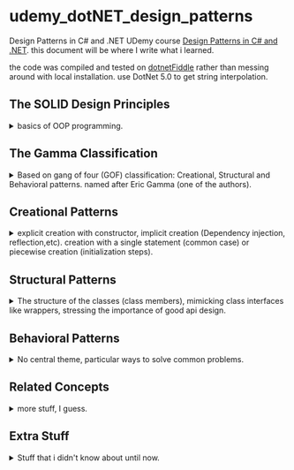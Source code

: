 # udemy_dotNET_design_patterns

Design Patterns in C# and .NET
UDemy course [Design Patterns in C# and .NET](https://www.udemy.com/course/design-patterns-csharp-dotnet).
this document will be where I write what i learned.

the code was compiled and tested on [dotnetFiddle](https://dotnetfiddle.net/) rather than messing around with local installation. use DotNet 5.0 to get string interpolation.

## The SOLID Design Principles
<details>
<summary>
basics of OOP programming.
</summary>

### Single Responsibility Principle

Any particular class / function / object should have only one reason to change.  
External functionalities aren't part of the core class and should go in a helper module. A red flag for violation of the principal is use of external resources like files, streams or sockets.

### Open Closed Principle

Class should be open for extension (derived classes), closed for changes (modifications). Changes to derived classes should not require changes in the base class. 

example of using ISpecification and Combinators.

### Liskov Substitution Principle

You can always use a derived class when a base class is expected. the classic example of squares and rectangles (which aren't fit for the Liskov substitution!).

### Interface Segregation Principle

Interfaces should require the minimal functionality, and nothing else. don't require more functionality in the interface then needed. "don't pay for what you don't need!", separate interfaces to the minimal requirements and combine them as higher level interfaces if needed (interfaces can inherit).  

*YAGNI*: you ain't going to need it.  
A red flag is functions that aren't supported (throw exceptions, do no-ops, always error).

### Dependency Inversion Principle
High level modules should not depend of low level modules. Use abstractions.  
Consume classes as interfaces, so they are decoupled from other classes which uses them. Don't depend on concrete classes in input / member variables. Prefer using interfaces (for both levels).

</details>

## The Gamma Classification

<details>
<summary>
Based on gang of four (GOF) classification: Creational, Structural and Behavioral patterns. named after Eric Gamma (one of the authors).
</summary>

* Builder
    * Separate component for when object construction gets too complicated.
    * Can create mutually cooperating sub-builders.
    * Often has a fluent interface.
* Factories
    * Factory method is more expressive than a regular constructor.
    * Can be an outside class or inner class. Inner class has the benefit of accessing private members.
* Prototype
    * Creation of an object from an existing object.
    * Requires either explicit deep copy or copy through serialization.
* Singleton
    * when you need to ensure just a single instance exists.
    * Made thread-safe and lazy with Lazy\<T\> in c#.
    * Consider Extracting interfaces of using dependency injection to avoid too much coupling.
* Adapter
    * Converts the interface you get into the interface you need.
    * allows opportunities for caching frequent used objects.
* Bridge
    * Decouple abstraction from implementation.
* Component
    * Allows client to treats individual object and compositions of object uniformly.
    * In c# we used IEnumerable to present a individual object as a composition of them
* Decorator
    * Attach additional responsibilities to objects without inheritance.
* Facade
    * Provide a single unified interface over a set of classes/systems.
* Flyweight
    * Efficiently support very large numbers of similar objects.
* Proxy
    * Provide a surrogate object that forwards calls to the real object while performing additional functionalities.
    * E.g., access control, communication, validation, etc.
    * Dynamic Proxy creates a proxy dynamically, without the necessity of replicating the target object API.
* Chain of Responsibility
    * Allow components to process information/events in a chain.
    * Each element in the chain refers to next element, or make a list an go through it.
* Command
    * Encapsulate a request into a separate object.
    * Good for audit, replay, undo/redo.
    * part of CQS/CQRS (command query separation, query is also, effectively, a command)
* Interpreter
    * Transform textual input into object-oriented structures.
    * Used by interpreters, compilers, static analysis tools, etc.
    * *Compiler theory* is a separate branch of computer science.
* Iterator
    * Provides an interface for accessing element of an aggregate object.
    * IEnumerable\<T\> should be used 99% of cases.
* Mediator
    * Provides mediation services between two objects.
    * E.G., message passing, chat room, events broker.
* Memento
    * Yields tokens representing system states.
    * Token do now allow direct manipulation, but can be used in appropriate APIs.
* Observer
    * Built into C# with the *event* keyword.
    * Additional support provided fro properties, collections and observable streams.
* State
    * We model systems by having one of a possible states and transitions between these states.
    * Such a system is called a *state machine*.
    * Special frameworks Exist to orchestrate state machines.
* Strategy and Template Method
    * Both patterns define an algorithm blueprint/placeholder.
    * strategy uses composition, template method uses inheritance.
* Visitor
    * Adding functionality to existing classes through double dispatch.
    * Dynamic visitor possible with DLR, but has a performance cost.
* Null Object
    * An object that solely exists t satisfy a requirement to an api, but doesn't perform any action.



</details>

## Creational Patterns

<details>
<summary>
explicit creation with constructor, implicit creation (Dependency injection, reflection,etc). creation with a single statement (common case) or piecewise creation (initialization steps).
</summary>


### Builder
<details>
<summary>
When piecewise object construction is complicated, provide an API for doing it succinctly.
</summary>
Some objects are complicated to build. but a constructor with too many arguments isn't a reasonable behavior. A builder class is a separate class that is used to hold all the pieces together until finally calling the real class constructor.

Think about the C# StringBuilder which is used to build a string object. 
``` csharp
static void Main(string[] args)
{
    var sb = New StringBuilder();
    sb.append("str1");
    sb.append("str2");
    var str = sb.toString();
    };
}
```
we can imagine a specialized HTMLBuilder class that nows how to write elements inside a tag and construct the final string, and it can add children elements and create the final html text. this is similar to what react does with javaX.


**Fluent Interface**: an interface for chaining together commands by always returning the reference to the active object.

``` csharp
public class MyClass
{
    public MyClass Foo(int x)
    {
        //do something with x
        return this;
    }

    static void Main(string[] args)
    {
    var myclass = New MyClass();
    my.class.foo(1).foo(2);
    };
}
```

There is a problem in inheriting from fluent interface. if we methods from the base class, they return the reference as the base class, which has limited functionality. we can use the [Curiously Recurring Template Pattern](https://en.wikipedia.org/wiki/Curiously_recurring_template_pattern) to always return the most derived class.

``` csharp
public class MyClass
{
    public MyClass Foo(int x)
    {
        //do something with x
        return this;
    }

}

public class MyClassDerived : MyClass
{
    public MyClassDerived bar(string x)
    {
        //do something with x
        return this;
    }
}

public class BaseCRTP<SELF>: BaseCRTP<SELF}>
{
    public SELF Foo(int x)
    {
        //do something with x
        return (SELF)this;
    }

}

public class DerivedCRTP<SELF> : BaseCRTP<DerivedCRTP<SELF>>
{
    public SELF bar(string x)
    {
        //do something with x
        return (SELF)this;
    }

}
static void Main(string[] args)
{
    var myclass = New MyClassDerived();
    // this will fail!
    //my.class.foo(1).bar("laa");
    // this will work
    var myCRTP = new DerivedCRTP<DerivedCRTP>();
    myCRTP.foo(1).bar("laa");
};
```
we can add a method *.build()* that actually constructs the final object in the end.  

#### Functional Builder

An example of using a functional builder: a builder object with a list of functions, extension methods and open/closed principal. then we can make this an abstract builder class that can work for any type of class

#### Faceted Builder

using a *facade* design pattern to hold the reference to class, and then using more than one builder on it. the containing object exposes different builders (with the same object as the reference) and allows the user to switch between different 'builder' mechanisms.

</details>

### Factories

<details>
<summary>
A component responsible solely for the wholesale (not piecewise) creation of objects.
</summary>

#### Factory Method

Normal constructors must have the same (none descriptive) name, if you want to provide defaults this can turn into a mess ("optional parameters hell"). you can't have the same parameters for different functions because that's not possible in overloading functions (all the ctors have the same name!) and you can't give a derived class without explicitly calling for that derived class ctor.

##### Point Example 

we have a Point constructor that take x,y coordinates, and we want a constructor that can take polar points (rho, theta), but we already have a constructor with (double,double) arguments. so we can start adding parameters to determine how to use the doubles. but this is uncomfortable, and we lose the explicit naming of the parameters and we must have documentation explaining this.  
If we want to be explicit, we can have derived class (cartesian point,polar point) that have properly named constructors, but that feels like a misuse of inheritance. the functionality is still the same and still exists solely in the base class.  
C# resharper actually had a quick action to refactor a constructor into a factory method. This is a static class function that calls the (preferably private/protected) constructor.

##### Asynchronous Factory Method

We can't do a-synchronized stuff inside a constructor. We can have a separate init async function that is used severalty. but then we relay on the user to call it after each creation. to ensue this we can add factory method that calls the constructor and then the async initialization method before returning it to the user.



#### Factory Class

if we have big enough class, it might be better in terms of SRP (single responsibility principle) to separate the class creation methods (factory methods) from the class itself. so we can have a Factory class with a sole reputability of providing ways to create the object.  
we can fiddle around with the access modifiers by making it internal (so only the package classes can create it). Alternatively, we can make the factory a static inner class (and the constructor private) so that no external code can create the class, and the only way to create instances of this object is via the static factory class, which has access to other private methods of the containing class.

we can see this in action in C# [Task.Factory](https://docs.microsoft.com/en-us/dotnet/api/system.threading.tasks.taskfactory?view=net-5.0).

we can have factory properties: always create an object with some specified parameters. if this object can't be changed, then it's better to have it as a singleton/static class member (initialled just once)
``` csharp
public class Point
{
    private Point(x,y)
    {
        // constructor..
    }
    public static Point OriginProperty => new Point(0,0); // new point each call
    public static Point OriginMember = new Point(0,0); // created once
}
```

#### Abstract Factory (Interface Factory)

**name is misleading, abstract in this context means interface, not a 'base class that can't be instantiated on its' own'.**  
Give out ~~abstract~~ interface objects (rather than concrete objects). we can also have interface for the abstract factory itself, so that's an hierarchical factory design.  
the example in the video is a hot drinks machine which uses Activator.CreateInstance() to create classes with reflection.

the example has a bit of violating the OCP (open close principle) by using enums. it can be fixed with reflections again (on with dependency injection, as it should be used in production code), we take all classes that implement the interface from the assembly (avoiding the interface itself) and create them as our factories. to create an actual drink we have a method to expose the available options with a primitive type identifer (index number, string name) that we can accept from the user (don't forget to validate it!) and access the correct factory.
</details>

### Prototype

<details>
<summary>
A partially or fully initialized object that you copy (clone) and make use of.
</summary>

All about object copying. We don't design object from scratch. we make a copy and then change it. sometimes it's called a 'clone' of the object, we need deep copying.  
we can either implement DeepCopy as a method/interface ourselves or use a serializer.

#### ICloneable is bad? what about Copy Constructors?

C# provides an interface ICloneable with the method Clone(), but it doesn't specify if it's a shallow copy or deep copy. and it always returns an object frm type Object (we need to explicitly cast it). Clone() sometimes specifies if it does a shallow copy.  
Another concept is taken from C++, the copy constructor. a constructor overload that takes an instance of the same class and calls the copy constructor on the members. but it's weird to do something c++ in c#.

#### IPrototype<T> interface

what about an interface that is both generic (DeepClone() returns T, no need to cast it) and explicitly does deep copying? it's possible, but still cumbersome, because it needs to be implemented in each member of the object.  
This approach doesn't scale well with large inheritance hierarchy. Each derived class must be able to pass parameters to the base class, and there's a lot of repetition going on. we can around it by requiring the class to have a empty default constructor, and implement a method to copy it's own properties into an object of the same class. we also have a default DeepCopy() method. the CopyTo() method copies it's own class properties and calls the base class CopyTo() method. there's an issue of casting to use the default implementation method. there is a problem that deepCopy() can not only copy a derived class, it can also copy a derived class into a base class.

``` csharp
public interface IDeepCopyable<T> where T: new()
{
    void CopyTo(T target);
    //default implementation?
    T DeepCopy()
    {
        T t = new T();
        CopyTo(t);
        return t;
    }
}
```


#### Copy Through Serialization

why bother with all the inheritance and interfaces when can simply use  extension methods on any type by serializing and deserializing. if we want to use the binary formatter, then all the classes and members must be using the [\[Serializable\] attribute](https://docs.microsoft.com/en-us/dotnet/api/system.serializableattribute?view=net-5.0). but we can choose other formatters, each serializer has different requirements. the xmlSerializer requires an empty parameterless constructor.

``` csharp
//extension method, takes this as argument, so can be called on anything?
public static T DeepCopy<T>(this T self)
{
    var stream = new MemoryStream();
    var formatter = new BinaryFormatter(); //requires the [Serializable] attribute
    formatter.serialize(stream, self); //write to stream
    stream.seek(0,SeekOrigin.Begin);  //start of stream;
    object copy = formatter.Deserialize(stream); //read from stream
    stream.close(); //maybe we could have used 'using'
    return (T) copy; //cast to T;
}

public static T DeepCopyXml<T>(this T self)
{
    using (var stream = new MemoryStream()) //will close the stream on it's own.
    {
        var serializer = new XmlSerializer(typeof(T));
        serializer.Serialize(stream,self);
        stream.Position = 0; //same as Seek, bring the stream back to the start;
        return (T)serializer.Deserialize(stream);
    }
}
```
</details>

### Singleton

<details>
<summary>
A component which is instantiated only once.
</summary>

The very hated pattern, even said that is often a design smell.

for some components, it doesn't makes sense to have more than one object of it's kind. important when construction is expensive, we don't want to allow more creations of it, and we want the entire system to use the same instance.
 
keep the constructor private and have a static instance, all the usual lazy or eager instantiation, we can use the system Lazy<> class if we want.

there is a problem: the singleton is a hard coded reference, so testing any component that uses it means testing on a 'live' component, and we can't write tests because the data might change, and we are using the live component (and one day, we will do something stupid to mess it up and the whole team will have to stop everything and fix it), so things are already in danger. we can mitigate this by using dependency injection. 

instead of implementing a singleton, we create a normal class, and use a dependency injection framework to treat it as such.

``` csharp
public void DependencyInjection()
{
    var cb = new ContainerBuilder(); //dependency 
    cb.RegisterType<OrdinaryDatabase>() //register the normal class or mock data
    .As<IDatabase> //the interface it implements
    .SingleInstance(); // require just one of them.
    cb.RegisterType<ConfigurableRecordFinder>(); //register a type that uses the interface.
    using (var c = cb.Build())
    {
        var rf = c.Resolve<ConfigurableRecordFinder>();
    }
}
```

why Singleton and not static? because we can't use dependency injection with static class. but there is something called [monostate pattern](https://stackoverflow.com/questions/624653/is-monostate-the-good-cousin-of-the-evil-singleton) which aims to have our cake and eat it. we can use 'new' to instantiate new objects, but all objects are referring to static fields. so maybe this means we can inherit from the class and still keep a single state.

thread safety: we can have a singleton for each thread by using a ThreadLocal<> wrapper and combine it with the other singleton implementations. we can also get the same results by using some container framework like we did with the dependency injection.

#### Ambient context pattern

some data that is changing, but also shared?
example in video. stack of contexts? scoping, disposing.   

</details>

</details>



## Structural Patterns

<details>
<summary>
The structure of the classes (class members), mimicking class interfaces like wrappers, stressing the importance of good api design.
</summary>

### Adapter

<details>
<summary>
A construct which adapts an existing interface X to conform to the required interface Y.
</summary>
imagine a electrical adapter for different power outlets.  
we take one class and force it to conform to some given interface, either by creating a new class or forwarding calls. can be as simple or as complicated as needed.

#### Caching

If our adapter uses a large amount of temporary data (creating objects), it might be more efficient to do some caching and retain the data internally. this of course assumes that we are going to reuse the same objects and that they are constant and not changing.

#### Generic Value Adapter

*not sure what's the point, actually*  
this would be trivial in c++. but in c# this requires quite a bit of work. there is a big example that. see file. basically, we need to propagate the type information in the entire hierarchy, we simply throw TSelf everywhere.

#### Adapter with dependency injection

an example with the container pattern and the command pattern. we use the *ContainerBuilder.RegisterAdapter()* method and the metadata feature.

</details>

### Bridge

<details>
<summary>
A mechanism that decouples an interface (hierarchy) from implementation (hierarchy).
</summary>
Avoiding a 'cartesian product complexity explosion' situation, if we have different features in a class hierarchy, each inheritance level can double the amount of classes. we rather use aggregation/composition than inheritance.  
if an interface has two options, we don't add the interface implementation to the class definition, we keep it as member so it doesn't require us to stack levels of inheritance classes.
should probably go along with dependency injection.

I think the difference between this a a decorator is that decorator is designed to hold itself in a nested level, while the bridge pattern is about horizontal levels. I think that this can be achieved with templates, but who am i to decide..?
</details>

### Composite

<details>
<summary>
A mechanism for treating individual (scalar) object and compositions of objects in a uniform matter.
</summary>

An example of a drawing application using a Composite to aggregate Graphic Objects together. the base class contains other object of itself. object can contain both it's own data and components, and the API doesn't care about it.  
An example of a neuron network containing a neuron class, a neuron layer and eventually a neuron rind. instead, we treat a single neuron as a collection of neuron as well. we define the neuron class an IEnumerable\<neuron\>, and **define the api around the collection of elements**, so we can treat a singular element the same as the aggregate.

going back to the open closed principle, where we created an 'AndSpecification' as a combinator of ISpecification, we can replace it with a 'CompositeSpecification' base class that can handle any number of CompositeSpecification (single, two, many) which can be combined in different ways.

based on the exercise, we should look at the IEnumerable interface.

</details>

### Decorator

<details>
<summary>
Facilitates the addition of behaviors to individual object without inheriting from them.
</summary>

sticking to the open code principle, extend functionality, keep the new changes separate (single responsibility principle), also work with sealed objects that can't be inherited.

it may or may not proxy calls to the decorated objects, it allows us to create runtime different decorators chains. we can use dynamic decorations (by passing around objects as references), or static decorations, which aren't as complex because of how the language treats generics (it's much more impressive in c++).

#### Decorating a Sealed class - CodeBuilder and StringBuilder

example of decorating the StringBuilder class. it's a sealed class (can't inherit from it) so if we need new functionality, we can't simply inherit and override. StringBuilder is actually a fluent class, so even if we delegate everything to the StringBuilder member, we need some manual changes.

#### Adapter - Decorator 

a class that uses both a StringBuilder member and adapts it to conform to regular string operations (constructor from string literal, concatenation with strings with the plus operator). this allows us quickly refactor any inefficient string objects into more efficient code (which is implemented via the StringBuilder) without changing any operations besides the creation of the object.

#### Pseudo Multiple Inheritance

C# and java don't support multiple inheritance. we use interfaces instead. but if we still need more than one base class (for member variables), we can use composition. the 'derived' class implements the interfaces, but delegates them to member variables.  
this brings back the diamond inheritance problem, if the two members (which are supposed to be base class) have a common property, we need to keep the values in sync. there isn't a 'clean' virtual inheritance like in c++.

#### Multiple Inheritance with Default interface members

modern c# allows us to have default implementations for interface methods;
``` csharp
public interface ICreature
{
    int Age {get; set;}
}

public interface IBird:ICreature
{
    void Fly()
    {
        if (Age >10)
        {
            Console.WriteLine("Flying!");
        }
    }
}
```
options of adding behaviors
1. Inheritance
2. Wrapper class
3. Extension methods.
4. C#8 default interface methods.

we can't actually call the default methods from the concrete class (if we the derived class didn't implement it), we must refer to our object as the interface via casting  or by using the "if (o **is** Obj obj)" syntax.

#### Dynamic Decorator Composition

this is probably the classic way to learn decorator design pattern,an object holds a reference to an object of the same interface, and delegates the operations after (or before) adding it's own special behavior.

there is a possible issue with Dynamic Decorator Composition, we can create a cycle that two decorators modify the same 'functionality', what does it mean that a shape has two 'color decorator'?. this can't be statically detected.  
this can be solved with a CyclePolicy:
``` csharp
public abstract class ShapeDecoratorCyclePolicy
{
    public abstract bool TypeAdditionAllowed(Type type,IList<Type> allTypes);
    public abstract bool ApplicationAllowed(Type type,IList<Type> allTypes);
}

public class ThrowOnCyclePolicy:ShapeDecoratorCyclePolicy
{
    private bool handler(Type type,IList<Type> allTypes)
    {
        if (allTypes.Contains(type))
        {
            throw new InvalidOperationsException($"cycle!");
        }
        return true;
    }
    public override bool TypeAdditionAllowed(Type type,IList<Type> allTypes)
    {
        return handler(type,allTypes);
    }
    public override bool ApplicationAllowed(Type type,IList<Type> allTypes)
    {
        return handler(type,allTypes);
    }
}
```
there is an common practice in c# of having both a generic and none generic classes with the same name. it has something to do with the *is* operator. see file. it's another **curious recursive template pattern** thing with inheriting from TSelf; the policy is a **strategy design pattern**.

#### Static Decorator Compositions

this is something that works in languages with compile time templates like c++.  in the example everything requires having a default constructor. we have a problem with the inner constructors. and how to access and expose the properties of the inner decorator. **this isn't a viable solution to C# production code**.

#### Decorator in dependency injection

using ContainerBuilder. we can register it as a named decorator, and supply it with a lambda to resolve the decorator properly.
</details>

### Facade

<details>
<summary>
Provides a simple, easy to understand user interface over a large and sophisticated body of code.
</summary>

exposing several components through a single interface.
DirectX and OpenGL are rendering images techniques that go faster than the regular console.
an example of pre-rendered console app, the custom console class is facade over a much more complicated code that is hidden from the user. the implementation itself depends on how simple/complicated we want to expose.  
we can additionally expose more internal operations for more experienced users to use.

</details>

### Flyweight

<details>
<summary>
A space optimization technique that lets use use less memory by storing externally the data associated with similar objects.
</summary>

the goal is to avoid redundancy when storing data. avoid duplication across objects. [String Interning](https://en.wikipedia.org/wiki/String_interning) is an example of it, string literals (which are immutable) that have the same text are stored just once. we can use references, keys, pointers, indices or some other way to save the precious memory.

example of storing strings in a static array and having each object keep indices of the strings it uses. it's probably a bit longer to construct with all the string actions but we use less memory.  
another example of using ranges (start end pairs) instead of of keeping a separate flag for each position.

we try to store any data externally and minimize how much of it we store. 

*turns out I've been using this all the time!*
</details>

### Proxy

<details>
<summary>
A class that functions as an interface to a particular resource. the resource may be remote, expensive to construct, or may require logging or some some other added functionality.
</summary>

avoid changing code by using the same interface with different behavior, allow for remote calls (calls to a different process),logged calls (write to log) or guarded calls (check for validity of arguments) without changing the interface.

#### Protection Proxy

a class that controls access to a different class and performs additional checks on it. can be used to authentication resources. we keep the same core functionality the same, but we control if it's possible to call on it or not.

#### Property Proxy

rather than use a value as property, we can use a class as that property, and this class controls the value. we can avoid setting the value if the existing value is the same.

``` csharp
public class Property<T>
{
    private T value;
    public T Value
    {
        get=> value;
        set {
            if (Equals(this.value, value))
            {
                //do nothing
            }
            else
            {
                this.value = value;
            }
        }
    }

    public static implicit operator T(Property<T> property)
    {
        return property.value;
    }
    public static implicit operator Property<t>(T value)
    {
        return new Property<T>(value);
    }
    //equality operators... 
}
```
there is an issue with the = operator. C# doesn't allow us to overload the assignment operator (unlike C++), so it would create a new property rather than mutate the value. so we actually keep the property<T> class private and provide property T that has a custom setter to change the private property.

``` csharp
public class Creature{
    private Property<int> agility= new Property<int>();
    public int Agility {
    get{return agility.Value;}
    set{agility.Value= value;}
    }
}
```

*in Landa we had ParameterValue\<T\> and ParameterConstraint\<T\> classes*

#### Value Proxy

a wrapper on a primitive type that provides some extra juice and consolidates synthetic sugar into the class.
example for creating a 'Percentage' class.
use extension method to allow construction of class from value

``` csharp
    public struct Percentage
    {
        private readonly float value;
        internal Percentage(float value)
        {
            this.value=value;
        }
        public static float operator *(float f, Percentage p)
        {
            return f*p.value;
        }
        public static Percentage operator +(Percentage p1, Percentage p2)
        {
            return new Percentage(p1.value+ p2.value);
        }
    }
    
    public static Percentage Percent(this int value)
    {
        return new Percentage (value/100.f);
    }
    
```

#### Composite Proxy: SoA/AoS

*structure of arrays* or *array of structures*?

different storage for a class that behave the same. instead of having an array of N objects with 3 properties, we can have 3 N sized Arrays. the external object simply stores the reference and all it's actions are performed with the index on the arrays. this way we can perform actions on a single proxy element and all the similar data is located near each other.

#### Composite Proxy with Array backed Properties

grouping properties together with a composite proxy.
we can have a property All that does all the 'set' commands together. the get command should return a nullable object (bool?), if they are all the same, we return the value, otherwise, we return a null.

but rather than use names properties, we can use array backed properties, and now we can use array methods, so it's easier to extend this.

#### Dynamic Proxy for logging

we can have a dynamic proxy, example with using dynamicObject and reflection. we override the 'TryInvokeMember' method. we use a generic factory method and the .ActLike() method from some *ImpromptuInterface* library and .As\<Interface\> (we need to override somethings)

#### Proxy vs Decorator

* Proxy provides an identical interface, Decorator provides an enchanted interface,
* Decorator typically aggregates (or has reference to) what it's decorating, a proxy doesn't necessarily.
* a proxy might not even be working with a real materialized object. like Lazy object.

#### View Model

we can use a proxy to add validation to a class and keep the UI concerns separate from the class itself. 
MVVM (model, view, view model)
Model - the data itself
View - the UI stuff
View Model - usually a proxy over the Model, provides the 'onPropertyChanged' stuff.
we can use this together with a decorator to get some additional functionality.

#### Bit Fragging

Boolean isn't a really stored as a bit. that's a problem if you have too many bool properties it might be a memory issue. we have BitArray ov VectorBit\<32\> in the standard library. but if we want a different fragmentation (like, 0,1,2,3) we can store them in bits and use a proxy over them. this is similar to the bit fields in classic C.

example of using a set of operators to find if an array of numbers and can reach an value.
> 1,3,5,7 -> 0.  
which set of 4 operators allows us to reach zero?
1 - 3 - 5 - 7 =0.
can we find for each number if there is an operator set that reaches this value?

an example of using an index property and enums to do a formula evaluation.

</details>

</details>

## Behavioral Patterns

<details>
<summary>
No central theme, particular ways to solve common problems.
</summary>

### Chain Of Responsibility

<details>
<summary>
A chain of components who all get a chance to process a command or a query, optionally having default processing implementation and an ability to terminate the processing chain.
</summary>

which component handles events? where does the handling stop? in which order does this happen? how are effects compounded across elements.

**CQS** Command Query Separation :  
Query: get information  
Command: ask for action or change  
therefore, QCS means having different means of sending commands and queries.
in the chain of command pattern we can have listeners that listen on the commands and modify them.

something like a linked list of Modifying elements (is this not the decorator pattern?) that request handling from one another.

an example using a cardGame with modifiers on the creature with method Chain. including the interception of calls in a modifier class.

the problem in that example is that the inner object is mutated, and also exposed outside, so we can't easily remove a layer from it. the better implementation uses a Mediator pattern and events. this called a *Broker Chain*.  we have a query object that acts as the 'getter' method. we use an abstract base class. the modifier class listens to events and if it's relevant right now than we modify the result of the query. we can also make them *IDisposable* so that they remove themselves from the chain when they're done.


note: I did the exercise and I thought it was a mess, my code wasn't accepted at all, so i included the solution code instead with my comments. I think it's a stupid implementation. 

</details>

### Command

<details>
<summary>
An object which represents an instruction to perform a particular action. contains all the information necessary for the action to be taken.
</summary>

There is no built-in 'undo' action in C#, there is no easy way to serialize a sequence of actions. are 'queries' commands? that depends. they are an object that performs a thing, but we still have the Query-Command Separation concept.

we can string several commands together to perform complex actions, or write a single command that contains the whole logic of an operation. the commands encapsulate the 'main' of the program, and can be used from a UI, stored in a database, and even have an 'undo' operation (be sure to only allow rollbacks if operation was successful, and only do this once!). commands can also hold state. this allows us to create a transactional model.

we need a command, a command processor, and then we can add an undo action or composite commands (called macros).

#### Composite Commands

a combination of the composite pattern and the command pattern. a single command that is a composite of several commands together.

An example of commands in a bank account program. need to handle a situation where some commands were successful and some were not.


</details>

### Interpreter

<details>
<summary>
A Component that process **structured** text data. Does so by turning it into separate lexical tokens (*lexing*) and then interpreting sequences of said tokens (*parsing*).
</summary>

processing textual input into executables actions. parsing text into something structured. this is what fuels regex, IDEs, python code, HTML, XML, code suggestions and suggestions, and of course: Compilers from source code to Binary code.

an example of parsing a text string containing simple mathematical expressions, numbers, parentheses, plus and minus operators.  
a token is any single element, in our case: numbers, operations, brackets.

first stage it to lex - takes an string input and turns it into a collection of tokens.
the next stage is parsing. how are do the tokens interact with one another? how do they relate to each other, and which order?

``` csharp
// warning! don't rely on this code! it didn't work well for me in the exercise!
public class Token
{
    public Enum Type
    {
        Integer, Plus, Minus, LeftParentheses, RightParentheses;
    }

    public Type tokenType;
    public string Text;

    public override string ToString()
    {
        return $"`{Text}`";
    }
    public static List<Token> Lex(string input)
    {
        var results = new List<Token>();
        for (int i =0; i < input.Length ;++i)
        {
            switch(input[i])
            {
                case '+':
                results.Add(new Token(Token.Type.Plus),"+"));
                break;
                case '-':
                results.Add(new Token(Token.Type.Minus,"-"));
                break;
                case '(':
                results.Add(new Token(Token.Type.LeftParentheses,"("));
                break;
                case ')':
                results.Add(new Token(Token.Type.RightParentheses,")"));
                break;
                default:
                var sb = new StringBuilder(input[i].ToString())
                {
                    for (int j=i+1; j <input.Length;++j)
                    {
                        if (char.IsDigit(input[j]))
                        {
                            sb.Append(input[j]);
                            ++i; //this is for the next big loop!
                        }
                        else
                        {
                            results.Add(new Token(Token.Type.Integer,sb.ToString()));
                            break; //break the char processing loop!
                        }
                    }
                }
                break; //break the switch statement.
            }
        }
        return results;
    }
}

```

ANTLR - Another Tool For Language Recognition. a parser to generate structured data from input,
</details>

### Iterator

<details>
<summary>
An object (or, in .NET, a method), that facilitates the traversal of a data structure.
</summary>

Traversal of data functions. Iterator is the class that facilitates the traversal by keeping a reference to the current element and knows how to move to the next element. C# has the implicit iterator construct with the IEnumerable interfaces and the *yield return* statements.

An example of binary tree, doing in-order-traversal:

Traversals of tree 
``` json
{
"root":{
    "value":1,
    "left": {"value":2},
    "right": {"value":3}
    }
};
```
>   
      1  
     / \ 
    2   3

* In-Order: left, this, right: 2,1,3
* Pre-Order: this, left, right: 1,2,3
* Post-Order: right,this,left: 3,2,1


the basic form of an iterator has the current Data Node, a moveNext method that returns true and moves the iterator forward. this is the tr
traditional form, like how it's implemented in c or c++.

``` csharp
public class Node<T>
{
    T data;
    Node<T> Parent,Left,Right; //bi directional Node
}
public class InOrderIterator<T>
{
    private readonly Node<T> root;
    public Node<T> Current;
    private bool yieldedStart = false; //used just once;
    public InOrderIterator<T>(Node<T> root)
    {
        this.root = root;
        Current = root;
        while (Current.left != null)
        {
            Current=Current.Left; //go all the way left!
        }
    }
    public bool MoveNext()
    {
        if (!yieldedStart)
        {
            yieldedStart= true; //happens once!
            return true;
        }

        if (Current.Right != null)
        {
            Current = Current.Right; // one to the right
            while (Current.left != null)
            {
                Current=Current.Left; //go all the way left!
            }
            return true;
        }
        else
        {
            var p = Current.Parent;
            while (p!= null && Current == p.Right) // we have a parent, and we are coming from the right side of it.
            {
                Current =p;
                p = p.parent;
            }
            Current = p;
            return Current != null;

        }
    }

    public void Reset(){
        //additional operations
        //Current = root;
        //yieldedStart= false;
    }
}

```

but we can do better in C#, we have the yield return keyword for this. this creates a state machine for us. this is recursive, readable and simple

``` csharp
public class BinaryTree<T>
{
    private Node<T> root;

    public IEnumerable<Node<T>> InOrder
    {
        get
        {
            //local method?
            IEnumerable<Node<T>> TraverseInOrder(Node<T> current)
            {
                // left elements
                if (current.Left != null)
                {
                    foreach (var left in TraverseInOrder(current.Left))
                    {
                        yield return left;
                    }
                }
                // this element
                yield return current;
                // right elements
                if (current.Right != null)
                {
                    foreach (var right in TraverseInOrder(current.Right))
                    {
                        yield return right;
                    }
                }
            }

            foreach (var node in TraverseInOrder(root))
            {
                yield return node;
            }
        }
    }
}
```


#### Duck Typing

an IEnumerable type is a class that has a *GetEnumerator* method which returns an *Iterator* with *MoveNext* method that returns a bool and a *Current* property. we don't need to declare the class as IEnumerable. as long as we have GetEnumerator method, we can do a *foreach* loop.  
most of the actions in c# require a formal Interface, but duck typing doesn't.


#### Array-backed Properties (revisited)

if we stick our elements in an array, we can use linq to take advantage of the array methods rather than access them directly.  
*not sure about this*

</details>

### Mediator

<details>
<summary>
A component that facilitates communication between components without them necessarily being aware of each other or having direct (reference) access to each other.
</summary>

allowing components to be unaware of one another. we don't want direct reference to one another, but rather a single component that controls the flows.

example of a chatroom, or any service with multiple clients (online games). we use something called *event broker* (or *event bus*). the event broker is an *IObservable* object with publisher/subscriber with the *.OfType\<EventType\>().Subscribe(()=>{});* syntax. also uses dependency injection.  
we have base actor class, base event class and a broker class. the actors publish an event to the broker, and are subscribed to events on it. no actor is directly aware of the other actors. they only operate through the events.

library [MediatR](https://github.com/jbogard/MediatR) example demo. uses interfaces *Command:IRequest\<Response\>, IRequestHandler\<Command,Response\>* that uses async await syntax. using dependency injection again with \<ServiceFactory\> to register the command handler. there are some requirement to use async, so this needs to handled.
</details>

### Memento

<details>
<summary>
A token/handle representing the system state. Lets us roll back to the state when the token was generated. May or may not directly expose state information.
</summary>
the goal is to allow an object to return to a previous state with a token. save a snapshot of the objects and allow the system to restore the object to that state. typically an immutable object so it can't be changed from outside.

our object is separated from it's state, and can restore the state from a token at anytime.
Undo and Redo: keep all the tokens in the class, including the initial state.

Memento for [interop](https://en.wikipedia.org/wiki/COM_Interop),[Interoperability](https://en.wikipedia.org/wiki/Interoperability): P/Invoke (parallel invocation). *this feels more like the flyweight pattern*.
</details>

### Null Object

<details>
<summary>
A no-op object that conforms to the required interface, satisfying a dependency requirement of some other object.
</summary>
*not part of the gang of 4 pattern. sometimes classified as a structural pattern.*
we assume the objects are generally not null. but what happens if we don't have the object and someone depends on it? we need something to call on at all cases.

this feels like a mock object that simply does nothing. works well with open closed principle. if the object has a dependency on an interface, we have to give it something, and passing a null value is dangerous (unless we were explicitly told it's safe). passing null might cause problems in dependency injection.  
in this pattern, we implement a class that follows all the requirement of the interface but does nothing. if we have properties it's a bit more complicated. null objects aren't always the right solution, sometimes the object should return a result and we simply can't rely on a defaulted result, but that depends on the software requirements.  
we can make this null object a sealed class (to avoid having it inherited) or a singleton (there's no point to have more than one). in modern C# we can have a private sealed class inside the interface and static properties. this way we can implement the default class inside the interface, and expose it solely through the interface. however, this is weird because developers don't expect interfaces to have properties, which makes the code unnatural.

dynamic null object - using DLR (dynamic language runtime). of course, this has worse performance than static classes. example using the ImpromptuInterface library and the INull class (see [ImpromptuInterface] below(#Dynamic-Run-Time-ImpromptuInterface)).
</details>

### Observer

<details>
<summary>
An observer is an object that wishes to be informed about events happening in the system. The entity generating the events is an observable.
</summary>

We want to be informed(notified) when certain things happen, we  want to know when *events* happen. it's partially built in to the language with the *event* keyword, and there are also *IObservable\<T\> ,IObserver\<T\>* interfaces in the system library. there are also *INotifyPropertyChanging, INotifyPropertyChanged* and *BindingList\<T\>, ObservableCollection\<T\>*.

#### The Event Keyword

the event keyword specifies a special operation that other can subscribe onto and.
the signature of the handling method has the invoking object (the observable) and the *EventArgs* object, or a derived object of it, which can contain additional information.

we use the *+= and -=* operators to subscribe to events, there are some weird behavior for multiple subscriptions on the same event by the same method.

``` csharp
public class Person
{
    public event EventHandler<EventArgs> FallsIll; //event
    public void CatchCall()
    {
        FallsIll?.Invoke(this,EventArgs.Empty); //might fail on null exception if no one subscribed

    }
    public static void Main(string[] args)
    {
        var person = new Person();
        person.FallsIll += CallDoctor; //subscribe to the event
    }
    public static void CallDoctor(object sender, EventArgs eventArgs)
    {

    }
}
```

#### Weak Event Pattern

even though C# is managed, it can still have memory leaks when using events. so C# has a design pattern to avoid it.
if we subscribe to something, our observer can't be collected while the observable exists.
we can use *WeakReference*  to check if the item system exists.


``` csharp
public class Button
{
    public event EventHandler Click; //event
    public void Fire()
    {
        Click?.Invoke(this,EventArgs.Empty); //

    }

    public static void CallDoctor(object sender, EventArgs eventArgs)
    {

    }
}
public class Window
{
    public Window(Button button)
    {
        button.Click += Action; // something
    }
    private void Action(object sender, EventArgs eventArgs)
    {

    }
    ~Window()
    {

        //this is the destructor/ finalize method in c#, we rarely see it!
    }
}
public class Demo
{
    public static void Main(string[] args)
    {
        var btn = new Button();
        var win = new Window(win);
        
        //setting window to null;
        window =null;
        
        // run garbage collector
        GC.Collect();
        GC.WaitForPendingFinalizers();
        GC.Collect();
    }
}
```

to handle this issue we can either use IDisposable to unsubscribe from events. but there is also a *WeakEventManager\<obj,EvenArgs\>* which controls this itself. this means we no longer use the *+= or -=*  syntax.

``` csharp
public class Button2
{
    public event EventHandler Click; //event
    public void Fire()
    {
        Click?.Invoke(this,EventArgs.Empty); //

    }

    public static void CallDoctor(object sender, EventArgs eventArgs)
    {

    }
}
public class Window2
{
    public Window2(Button2 button)
    {
        WeakEventManager<Button2,EventArgs>
        .AddHandler(button,"Clicked",Action);
    }
    private void Action(object sender, EventArgs eventArgs)
    {

    }
    ~Window2()
    {

        //this is the destructor/ finalize method in c#, we rarely see it!
    }
}
public class Demo
{
    public static void Main(string[] args)
    {
        var btn = new Button2();
        var win = new Window2(win);
        
        //setting window to null;
        window =null;
        
        // run garbage collector
        GC.Collect();
        GC.WaitForPendingFinalizers();
        GC.Collect();
    }
}
```

#### Observer via Special Interfaces

RX:Reactive extensions.  
ordinary events have event leaks, once we subscribe to something, the subscription is invisible. in RX there is pattern of IDisposable. The reactive extensions allow us some simplified stuff for easier use, but the explicit form is detailed here:

``` csharp
public class Event
{

}

public class FallsIllEvent: Event
{
    public string Address {get;set;}
}
public class Person : IObservable<Event> //
{
    private readonly HashSet<Subscription> Subscriptions = new HashSet<Subscription>();
    public void CatchCold()
    {
        foreach (var s in Subscriptions)
        {
            s.OnNext( new FallsIllEvent{Address = "street"}); //fire events;
        }

    }
    public IDisposable Subscribe(IObserver<Event> observer)
    {
        var sub = new Subscription(this,observer);
        Subscriptions.Add(sub);
        return sub;
    }

// a private class
    private class Subscription : IDisposable
    {
        private readonly Person Person;
        public readonly IObserver<event> Observer;
        public Subscription(Person person,IObserver<Event> observer)
        {
            Person=person;
            Observer = observer;
        }
        public void Dispose()
        {
            Person.Subscriptions.Remove(this);
        }
    }
}
public class Program:IObserver<Event>
{

    public Program()
    {
        var person = new Person();
        var sub = Person.Subscribe(this);
        
        person.CatchCold();
    }
    public static void Main(string[] args)
    {
        var program = new Program();
        
    }
    public void OnCompleted()
    {
        // no more events to be generated

    }
    public void OnError(exception error)
    {
        
    }
    public void OnNext(Event value)
    {
        //this is the serious one.
        if (value is FallsIllEvent args)        
        {
            //do something with args
        }
    }
}

//the RX syntax 
public class RXProgram:IObserver<Event>
{   

    public RXProgram()
    {
        var p =new Person();        
        //simplified form
        p.OfType<FallsIllEvent>()
            .Subscribe(args => {/*do something*/});
        p.CatchCold();
    }

}
```

#### Observable Collections

still in the world of reactive components.
classes that implement *INotifyPropertyChanged* have *PropertyChanged* event and *OnPropertyChanged* Invoker. we can be notified on one property change. here are all sorts of ways to do this. there are BindingLists and observable collections and stuff like that. this is really important fo UI elements.


``` csharp
public class Market: INotifyPropertyChanged
{
    private float volatility;
    public float Volatility
    {
        get{return volatility;}
        set{
            if(volatility.Equals(value)) return;
            volatility= value;
            OnPropertyChanged();
        }
    }
    public event PropertyChangedEventHandler PropertyChanged;

    [NotifyPropertyChangedInvoker]
    protected virtual void OnPropertyChanged([CallerMemberName] string propertyName = null)
    {
     PropertyChanged?.Invoke(This, new PropertyChangedEventArgs(propertyName));   
    }
}
public class MarketList 
{
    private list<float> prices = new list<float>();
    
    public void AddPrice(float price)
    {
        prices.Add(price);
        PriceAdded?.Invoke(this,price);
    }
    public event EventHandler<float> PriceAdded;
}

public class BindingMarketList
{
    public BindingList<float> Prices = new BindingList<float>();
}

public class Program
{
    public static void Main(string[] args)
    {
        var m = new Market();
        market.PropertyChanged += (sender, eventArgs) =>
        {
            if (eventArgs.PropertyName == "Volatility")
            {
                //do something;
            }
        };
        m.Volatility = 100.0f;

        var ml = new MarketList();
        ml.PriceAdded += (sender,price) =
        {
            // do something;
        };
        ml.AddPrice(50.0f);

        var mlb = new BindingMarketList();
        mlb.Prices.ListChanged += (sender,eventArgs) =>
        {
            if (eventArgs.ListChangedType == listChangedType.ItemAdded)
            {
                float price = ((BindingList<float>)sender)[eventArgs.newIndex];
            }
        };

        mlb.Prices.Add(25.0f);
    }
}

```

#### Bidirectional Observers

a bit more control than bindingList; trying to synchronize data between objects. we need the case guards to prevent infinite loops. in windows forms we have this built in as 'binding'. in our example we use Expression\<Func\<object\>\>.

``` csharp
public class Program
{
    public class Product : INotifyProductChanged
    {
        private string name;
        public string Name 
        {
            get=>name;
            set
            {
                if (value== name)return;
                name= value;
                OnPropertyChanged();
            }
        }
        public event PropertyChangedEventHandler PropertyChanged;

        [NotifyPropertyChangedInvoker]
        protected virtual void OnPropertyChanged([CallerMemberName] string propertyName = null)
        {
            PropertyChanged?.Invoke(This, new PropertyChangedEventArgs (propertyName));   
        }
    }

    public class Window
    {
        private string productName;
        public string ProductName 
        {
            get=>productName;
            set
            {
                if (value== productName)return;
                productName= value;
                OnPropertyChanged();
            }
        }
        public event PropertyChangedEventHandler PropertyChanged;

        [NotifyPropertyChangedInvoker]
        protected virtual void OnPropertyChanged([CallerMemberName] string propertyName = null)
        {
            PropertyChanged?.Invoke(This, new PropertyChangedEventArgs (propertyName));   
        }
    }

        public sealed class BidirectionalBinding:IDisposable
    {
        private bool disposed;
        public BidirectionalBinding(INotifyPropertyChanged first, Expression<Func<object>> firstProperty,
        INotifyPropertyChanged second, Expression<Func<object>> secondProperty)
        {
            //properties must be memberExpressions, and must be property Info
            id (firstProperty.Body is MemberExpression firstExpression && secondProperty.Body is MemberExpression secondExpression)
            {
                if(firstExpression.Member is PropertyInfo firstProp && secondExpression.Member is PropertyInfo secondProp) 
                {
                    //subscribing
                    first.PropertyChanged +=(sender,arg)=>
                    {
                        if(!disposed)
                        {
                            //reflection
                            secondProp.SetValue(second,firstProp.GetValue(first));
                        }
                    }

                    second.PropertyChanged +=(sender,arg)=>
                    {
                        if(!disposed)
                        {
                            firstProp.SetValue(first,secondProp.GetValue(second));
                        }
                    }
                }
            }
        }

        public void Dispose()
        {
            dispose = true;
        }
    }

    public static void Main(string[] args)
    {
        var product = new Product{Name = "Book"};
        var window = new Window{ProductName= "Book"};
        //subscribe to both;
        product.PropertyChanged += (sender,eventArgs) =>
        {
            if (eventArgs.PropertyName == "Name")
            {
                window.ProductName=product.Name;
            }
        };

        window.PropertyChanged += (sender,eventArgs) =>
        {
            if (eventArgs.PropertyName == "ProductName")
            {
                product.Name=window.ProductName;
            }
        };

        var product2 = new Product{Name="BetterBook"};
        var window2 = new Window{ProductName="BetterBook"};
        using var binding = new BidirectionalBinding(
            product2, () => product2.Name,
            window2,() => Window2.ProductName);
    }
}

```



#### Property Dependencies

there is a problem of dependencies between properties. it's a real mess; we can call OnPropertyChange inside setters, but this doesn't scale well. we can try and make this work by employing a visitor.

*I Might need to revisit this*

``` csharp
public class Program
{
    public static void Main(string[] args)
    {
    }
    
    public class Person : INotifyProductChanged
    {
        public bool CanVote => Age >= 16;
        private int age;
        public int Age 
        {
            get=>age;
            set
            {
                if (value== age)return;
                age= value;
                OnPropertyChanged();
                //very simple, but not scalable
                OnPropertyChanged(nameof(CanVote));
            }
        }

        public event PropertyChangedEventHandler PropertyChanged;

        [NotifyPropertyChangedInvoker]
        protected virtual void OnPropertyChanged([CallerMemberName] string propertyName = null)
        {
            PropertyChanged?.Invoke(This, new PropertyChangedEventArgs (propertyName));   
        }
    }

    //person can inherit from this?
    public class PropertyNotificationSupport : INotifyProductChanged
    {
        private readonly Dictionary<string, HashSet<string>> affectedBy = new Dictionary<string, HashSet<string>>();

        public event PropertyChangedEventHandler PropertyChanged;

        [NotifyPropertyChangedInvoker]
        protected virtual void OnPropertyChanged([CallerMemberName] string propertyName = null)
        {
            PropertyChanged?.Invoke(This, new PropertyChangedEventArgs (propertyName));   
            //this is recursive call to all dependencies;
            foreach (var affected in affectedBy.Keys)
            {
                if (affectedBy[affected].Contains(propertyName))
                {
                    OnPropertyChanged(affectedBy); //
                }
            }
        }
    }

    public class BetterPerson : PropertyNotificationSupport
    {
        private readonly Func<bool> canVote;
        public bool CanVote => canVote();
        private int age;
        public int Age 
        {
            get=>age;
            set
            {
                if (value== age)return;
                age= value;
                //this will call the recursive
                OnPropertyChanged();
            }
        }
        public BetterPerson()
        {
            //this is an expression that can be traversed
            canVote = property(nameof(CanVote),()=> Age >=16);

        }
    }
}
```

#### Declarative Event Subscription with Interfaces

so far we only did manual subscription, but here is a convention of doing this automatically. this can be done by attributes or by reflection (as done below).  
we will use autofac again for dependency injection. this is a huge mess of work and contains many shortcuts and hacks. we use singletons to avoid a problem of adding new senders (what about the hold handlers?), we also don't have any way to unsubscribe.

``` csharp
using autofac;
public class Program
{
    //base interface
    public interface IEvent
    {
    }

    //base Sender interface
    public interface ISend<TEvent> where TEvent: IEvent
    {
        event EventHandler<TEvent> Sender;
    }
    //base Handler interface
    public interface IHandle<TEvent> where TEvent: IEvent
    {
        void Handle(object sender, TEvent args);
    }
    //concrete event class
    public class ButtonPressedEvent : IEvent
    {
        public int NumberOfClicks;
    }
    //concrete Sender Class
    public class Button: ISend<ButtonPressedEvent>
    {
        public event EventHandler<TEvent> Sender;
        public void Fire(int clicks)
        {
            Sender?.Invoke(this, new ButtonPressedEvent
            {
                NumberOfClicks = clicks
            });
        }
    }
    //concrete handler class
    public class Logging : IHandle<ButtonPressedEvent>
    {
        public void Handle(object sender, ButtonPressedEvent args)
        {
            //do something
        }
    }
    public static void Main(string[] args)
    {
        var cb = new ContainerBuilder(); //autofac builder;
        var assembly = Assembly.GetExecutingAssembly();
        //register senders
        cb.RegisterAssemblyTypes(assembly)
            .AsClosedTypeOf(typeof(ISend<>))
            .SingleInstance(); // this is for ease of use;
        //register handlers
        cb.RegisterAssemblyTypes(assembly)
            .Where(t=> t.GetInterfaces() //interfaces of type t
                .Any(i=> 
                i.IsGenericType && i.GetGenericTypeDefinition() == typeof(IHandle<>)
            ))
            .OnActivated(act => //after creation
            {
                //if instance is IHandle<foo>, we want to subscribe to any ISender<foo>
                var instanceType = act.Instance.GetType();
                var interfaces = instanceType.GetInterfaces();
                foreach (var i in interfaces)
                {
                    if (i.IsGenericType && i.GetGenericTypeDefinition() == typeof(IHandle<>) )
                    {
                        var arg0 = i.GetGenericArguments()[0]; // this is the foo type;
                        var senderType = typeof(ISend<>).MakeGenericType(arg0);
                        //now we want every instance of an object that is ISend<foo>
                        //luckily, we can get it. somehow
                        var allSenderTypes = typeof(IEnumerable<>)
                            .MakeGenericType(senderType);
                        var allServices = act.Context.Resolve(allSenderTypes);

                        foreach (var service in (IEnumerable)allServices)
                        {
                            var eventInfo = service.GetType().GetEvent("Sender");
                            var handleMethod = instanceType.GetMethod("Handle");
                            var handler = Delegate.CreateDelegate(
                                eventInfo.EventHandlerType,null, handleMethod);
                            eventInfo.AddEventHandler(service, handler);
                        }
                    }
                }
            })
            .SingleInstance()
            .AsSelf();


            var container = cb.Build();
            var button = container.Resolve<Button>();
            var logging = container.Resolve<Logging>();
            button.Fire(1);
            button.Fire(2);
            
     }
}    
```

a different approach is to have an event broker, all the work is done by the broker.
</details>

### State

<details>
<summary>
A pattern in which the object's behavior is determined by its state. An object transitions from one state to another (something needs to  trigger a transition).
A formalized construct which manages states and transitions is calls a state machine.
</summary>

software as a state machine. transitions can be explicit (from inside the object) or in response to events.

if the machine is complex enough, it's probably worth to define all the transitions in a clear and concise way: state entry and exit behavior. actions on event transitions, guard conditions on external factors, default actions when no transition.

#### Classic GOF

the classic example in the GOF is different than what we would do to today. the light switch example. they used classes to represent the state.this might be heavy because each switch required building a new object? also uses bidirectional control flow.

``` csharp
public abstract class State
{
    public virtual void On (Switch switch)
    {
        //do nothing
    }

    public virtual void Off (Switch switch)
    {
        //do nothing
    }
}

public class OnState : State
{
    public override void Off(Switch switch)
    {
        //transition
        switch.state= new OffState();
    }
}

public class OffState : State
{
    public override void On(Switch switch)
    {
        //transition
        switch.state= new OnState();
    }
}
public class Switch
{
    public State state = new OffState();
    public void On()
    {
        //bi-directional control
        state.On(this);
    }
    public void Off()
    {
        //bi-directional control
        state.Off(this);
    }
}
```

#### More Modern Example

if we didn't have any libraries, today we would do something like this:  
example for a phone state machine. we keep our state as an enum and we have different actions (triggers) to switch between them. there is less overhead of build objects at each transition.

``` csharp
public class PhoneStateMachine
{
    public enum State
    {
        OffHook,
        Connecting,
        Connected,
        OnHold
    }

    public enum Triggers
    {
        CallDialed,
        HungUp,
        CallConnected,
        PlaceOnHold,
        TakenOffHold,
        LeftMessage
    }
    //using (a,b) syntax for pairs. we can also use dictionary<state, dictionary<trigger,state>>
    // which triggers moves us to which state.
    private static Dictionary<State,List<(Trigger,State)>> Transitions = new Dictionary<State,List<(Trigger,State)>>
    {
        [State.OffHook] = new List<(Trigger,State)> {
            (Trigger.CallDialed,State.Connecting)
        },
        [State.Connecting] = new List<(Trigger,State)> {
            (Trigger.CallConnected,State.Connected)
            (Trigger.HungUp,State.OffHook),
        },
        [State.Connected] = new List<(Trigger,State)> {
            (Trigger.LeftMessage,State.OffHook),
            (Trigger.PlaceOnHold,State.OnHold),
            (Trigger.HungUp,State.OffHook)
        },
        [State.OnHold] = new List<(Trigger,State)> {
            (Trigger.TakenOffHold,State.Connected),
            (Trigger.HungUp,State.OffHook)
        }
    };
    public static void Main(string[] args)     
    {
        var state = State.OffHook;
        while (true) //infinite loop
        {
            Console.WriteLine($"The phone is currently at state {state}");
            Console.WriteLine($"select one of the following triggers:");
          
            //display options, we use this form because we want access to element by index.
            for (var i =0; i < Transitions[state].Count; ++i)
            {
                var (trigger, _) = Transitions[state][i];
                Console.WriteLine($"{i}. {trigger}:");
            }

            var input = int.Parse(Console.ReadLine()); //no error checking!
            var (_,nextState) =Transitions[state][input]
            state = nextState;
        }
    }
}
```

#### Switch Based State Machine

Combination Lock Example. this time using a switch case for transitions. rather than a dictionary. we can also use goto statements inside the switch (to move into other cases) instead of an infinite loop. this approach is easier in simle cases and we can have some actions in the transitions. this is still a problematic way to define a state machine.

``` csharp
public class CombinationLock
{
    public enum State
    {
        Locked,
        Failed,
        Unlocked
    }

    public static void Main(string[] args)
    {
        string code = "1234";
        var state= State.Locked;
        var entry = new StringBuilder();

        while (true) //infinite loop
        {
            switch (state)
            {
                case State.Locked:
                entry.append(Console.ReadKey().KeyChar);
                if (entry.ToString() == code)
                {
                    state = State.Unlocked;
                    break;
                }
                if (!code.StartsWith(entry.ToString()))
                {
                    state = State.Failed; 
                }
                break;
                case State.Failed:
                Console.CursorLeft = 0; // this will make the console overwrite the existing characters.
                Console.WriteLine("FAILED");
                entry.Clear();
                state= State.Locked;
                break;
                case State.Unlocked:
                Console.CursorLeft = 0; // this will make the console overwrite the existing characters.
                Console.WriteLine("OPENED!");
                return; //end the program
                break;
            }
        }
    }
}
```

#### Switch Expression State Machine

a [switch expression](https://docs.microsoft.com/en-us/dotnet/csharp/language-reference/operators/switch-expression) (from C# 8.0) isn't the same as a switch statement; it can switch on multiple arguments, use or ignore values in some cases, and even have further constrains with the *when* keyword, the default case is called a *guard case*.
This form is a bit easier to read and have complex conditions for switching between states, but we don't have an easy way to add behavior for different states. we can add wrappers that do stuff, but that's an entire mess by itself.

``` csharp
public class TreasureChest
{
    enum ChestState
    {
        Open,
        Closed,
        Locked
    }

    enum Action
    {
        Open,
        Close
    }

    //this is the switch expression. using pattern matching.
    static ChestState Manipulate(ChestState chestState, Action action, bool haveKey) =>
    (chestState,action, haveKey) switch 
    {
        (ChestState.Locked,Action.Open,true) => ChestState.Open,
        (ChestState.Closed,Action.Open,_) => ChestState.Open, //we don't care about the third argument!
        (ChestState.Open,Action.Closed,true) => ChestState.Locked,
        (ChestState.Open,Action.Closed,false) => ChestState.Closed,
        _ => chestState // default value
    };
    public static void Main(string[] args)
    {
        var chestState = ChestState.Locked;
        chestState = Manipulate(chestState,Action.Open,true);
        chestState = Manipulate(chestState,Action.Closed,false);
        chestState = Manipulate(chestState,Action.Closed,false);
    }
}
```

#### State Machine With the Stateless Library

see [bellow](#Stateless-Library). Microsoft also has library for this.



</details>

### Strategy

<details>
<summary>
Enables the exact behavior of a system to be selected either at run-time (dynamic) or at compile-time(static). Also known as a policy (esp. in the C++ World).
</summary>
Partially specify behavior, decompose algorithms into higher and level parts. reuse parts of algorithms and specialize other parts.
This is what we do with sorting algorithms,

example of creating a string from a list for html or markdown syntax with one interface.

``` csharp
public enum OutputFormat
{
    Markdown,
    Html
}
public interface IListStrategy
{
    void Start(StringBuilder sb);
    void End(StringBuilder sb);
    void AddListItem(StringBuilder sb,string item);
}
public class HtmlListStrategy: IListStrategy
{
    public void Start(StringBuilder sb)
    {
        sb.AppendLine("<ul>");
    }
    public void End(StringBuilder sb)
    {
        sb.AppendLine("</ul>");
    }
    public void AddListItem(StringBuilder sb,string item)
    {
        sb.AppendLine($"\t<li>{item}</li>");
    }
}
public class MarkDownListStrategy: IListStrategy
{
    public void Start(StringBuilder sb)
    {

    }
    public void End(StringBuilder sb)
    {

    }
    public void AddListItem(StringBuilder sb,string item)
    {
        sb.AppendLine($" * {item}");
    }
}

public class TextProcessor
{
    private StringBuilder sb = new StringBuilder();
    private IListStrategy listStrategy;

    public TextProcessor (OutputFormat format)
    {
        switch (format)
        {
            case OutputFormat.Markdown:
            listStrategy= new MarkDownListStrategy();
            break;
            case OutputFormat.Html:
            listStrategy= new HtmlListStrategy();
            break;
        }
    }
    public void AppendList(IEnumerable<string> items)
    {
        listStrategy.Start(sb);
        items.ForEach(item => listStrategy.Append(sb,item));
        listStrategy.End(sb);
    }
    public override string ToString()
    {
        return sb.ToString();
    }
}
```

we change the performance by substituting a single component. we can use dependency injection, use generic arguments and template, or simple pass the object in the constructor.

we see the strategy pattern a lot in equality and comparisons algorithms. a class can have default comparison policy (*IComparable/<T/>,IComparable*) or provide a custom policy for the current sort request with a specific policy (lambda, linq, comparator object);

</details>

### Template Method

<details>
<summary>
Allows us to define the 'skelton' of the algorithm, with concrete implementations defined in subclasses
</summary>

similar to the strategy, but using inheritance rather than composition.

Template method: a high level description of the algorithm in the abstract class. combining base class methods with abstract methods in the derived classes. not exactly PIMPL idiom, but using virtual (abstract) methods for implementations from the derived classes.

in the functional programming paradigm, we would used functions as parameters with closure types and lambdas (or nested/local functions).
</details>

### Visitor

<details>
<summary>
A pattern where a component (visitor) is allowed to traverse the entire inheritance hierarchy. Implemented by propagating a single visit() method throughout the entire hierarchy.
</summary>
Define a new method on an entire class hierarchy without modifying every class in the hierarchy and while still having access to special non common members of each class.

dispatch and double dispatch: determine which function to call, depending on the caller and the name of the request, double dispatch allows to the call to depend on two elements, the visitor and the type of element being visited.

we propagate a method that connects to the visitor, and allow the visitor to do the work, we can either use double dispatch or dynamic casting.

#### Base example without visitor

non visitor example: printing mathematical expressions.
``` csharp
public class Program
{
    //could have been an interface.
    public abstract class Expression
    {
        public abstract void Print(StringBuilder sb);
    }

    public class DoubleExpression : Expression
    {
        public double Value {get;set;}
        public override vod Print(StringBuilder sb)
        {
            sb.Append(Value);
        }
    }

    public class AdditionExpression : Expression
    {
        public Expression Left,Right;
        public override vod Print(StringBuilder sb)
        {
            sb.Append("(");
            sb.Append(Left);    
            sb.Append("+");
            sb.Append(Right);    
            sb.Append(")");
        }

    }
    public static void Main(string[] args) TextProcessor 
    {
        var sb = new StringBuilder();
        var ex = new AdditionExpression
        {
            Left = new DoubleExpression{Value =5},
            Right = new AdditionExpression
            {
                Left = new DoubleExpression{Value = 10},
                Right = new DoubleExpression{Value = 7}
            }
        };

        ex.Print(sb);
        Console.WriteLine(sb.ToString());
    }

}

```

but what would we do if we couldn't add the 'print' method? this is what the visitor pattern is for. here is a version that uses switch statement and a version that uses a predefined table with actions. it's just a semantic difference, we still need to change the dictionary/switch for each new type.

``` csharp
public class Program
{

    //like typedef, defining a type of dictionary that maps a type to an action that that takes an expression and a string builder (doesn't return anything)
    using DictType = Dictionary<Type,Action<Expression, StringBuilder>>;
    //could have been an interface.
    public abstract class Expression
    {
    }

    public class DoubleExpression : Expression
    {
        public double Value {get;set;}
    }

    public class AdditionExpression : Expression
    {
        public Expression Left,Right;

    }

    public static class ExpressionPrinterIf
    {
        public static void Print(Expression e,StringBuilder sb)
        {
            //using reflection/ switch statement
            if (e is DoubleExpression de)
            {
                sb.Append(de.Value); //note that Value must be public
            }
            else if (e is AdditionExpression ae)
            {
            sb.Append("(");
            sb.Append(ae.Left,sb);    
            sb.Append("+");
            sb.Append(ae.Right,sb);    
            sb.Append(")");
            }
            else if (/* other types*/)
            {
                //
            }

        }
    }
    //using a table
    public static class ExpressionPrinterTable
    {
        // our typedef type
        private static DictType actions = new DictType
        {
            //mapping type to action with lambda
            [typeof(DoubleExpression)]= (e,sb) => 
            {
                var de = (DoubleExpression) e; //must cast!
                sb.Append(e.Value);
            }
            [typeof(AdditionExpression)]= (e,sb) => 
            {
                var ae = (AdditionExpression) e; //must cast!
                sb.Append("(");
                Print(ae.Left,sb);    
                sb.Append("+");
                Print(ae.Right,sb);
                sb.Append(")");
            }
        };
        public static void Print (Expression e, StringBuilder sb)
        {
            //get type from expression, access dictionary, call action;
            actions[e.GetType()](e,sb);
        }
    }
    public static void Main(string[] args) TextProcessor 
    {
        var sb = new StringBuilder();
        var ex = new AdditionExpression
        {
            Left = new DoubleExpression{Value =5},
            Right = new AdditionExpression
            {
                Left = new DoubleExpression{Value = 10},
                Right = new DoubleExpression{Value = 7}
            }
        };

        ExpressionPrinterIf.Print(ex,sb);
        Console.WriteLine(sb.ToString());
    }

}
```

#### Double Dispatch Real Visitor Example

following is a real example of using a visitor, the classic double dispatch method. we all of the changes go inside a visitor class/interface, without touching the classes in the hierarchy themselves. this also allows us to define any number of visitors for any purpose. we still have a problem with the return type, whatever we first decide as our return type for the visitor,we're stuck with it and have to compensate for it with the visitor implementations.

``` csharp
public class Program
{

    public interface IExpressionVisitor
    {
        void Visit (DoubleExpression de);
        void Visit (AdditionExpression ae);
        // any new class comes here
        // we should have a Visit(Expression e) for the base class, because we want compile time errors
    }
    public abstract class Expression
    {
        public abstract void Accept(IExpressionVisitor visitor);
    }
    
    public class DoubleExpression : Expression
    {
        public double Value {get;set;}
        public override void Accept(IExpressionVisitor visitor)
        {
            //double dispatch, this will call the correct override
            visitor.Visit(this);
        }
    }

    public class AdditionExpression : Expression
    {
        public Expression Left,Right;
        public override void Accept(IExpressionVisitor visitor)
        {
            visitor.Visit(this);
        }
    }

    public class ExpressionVisitorPrinter :IExpressionVisitor
    {
        private StringBuilder Sb {get;} = new StringBuilder;
        void Visit (DoubleExpression de)
        {
            Sb.Append(de.Value);
        }
        void Visit (AdditionExpression ae)
        {
            sb.Append("(");
            ae.Left.Accept(this);    
            sb.Append("+");
            ae.Right.Accept(this);    
            sb.Append(")");
        }
    }

    //we made our visitor not return a value, sorry!
    public class ExpressionVisitorCalculator :IExpressionVisitor
    {
        public double Result;
        void Visit (DoubleExpression de)
        {
            Result = de.Value;
        }
        void Visit (AdditionExpression ae)
        {
            ae.Left.Accept(this); //mutate our result value;
            var leftSide = Result;
            ae.Right.Accept(this);//mutate our result value;
            var rightSide = Result;
            Result = leftSide + RightSide;
        }
    }
    public static void Main(string[] args) TextProcessor 
    {
        var ex = new AdditionExpression
        {
            Left = new DoubleExpression{Value =5},
            Right = new AdditionExpression
            {
                Left = new DoubleExpression{Value = 10},
                Right = new DoubleExpression{Value = 7}
            }
        };
        var printerVisitor = new ExpressionVisitorPrinter();
        printerVisitor.Visit(ex); //or ex.Accept(printerVisitor), same thing
        Console.WriteLine(printerVisitor.Sb.ToString());
        // a different kind of visitor!
        var calculatorVisitor = new ExpressionVisitorCalculator();
        calculatorVisitor.Visit(ex);
        Console.WriteLine(calculatorVisitor.Result);
    }

}
```

#### Dynamic Visitor via the DLR

DLR = dynamic language runtime.  
the best case scenario would be to somehow remove the visit/accept operations. we can use the *(dynamic)* cast for the calls in the visitor.  the advantage is that we remove the double hop from accept to visit and we no longer need to change the types. the disadvantage are:
* we take a significant performance hit, 
* we no longer have typechecking after dynamic casting. 
* we won't be aware of the missing overloads until we encounter them in runtime (*Runtime Binder Exceptions*).
* inheritance: (not clear what is the issue).

``` csharp
public class Program
{


    public abstract class Expression
    {
    }
    
    public class DoubleExpression : Expression
    {
        public double Value {get;set;}
    }

    public class AdditionExpression : Expression
    {
        public Expression Left,Right;
    }

    public class ExpressionVisitorPrinter
    {
        
        public void Print (DoubleExpression de,StringBuilder sb)
        {
            sbAppend(de.Value);
        }
        public void Print (AdditionExpression ae,StringBuilder sb)
        {
            sb.Append("(");
            Print((dynamic)ae.Left,sb);
            sb.Append("+");
            Print((dynamic)ae.Right,sb);        
            sb.Append(")");
        }

    }

    public static void Main(string[] args) TextProcessor 
    {
        Expression ex = new AdditionExpression
        {
            Left = new DoubleExpression{Value =5},
            Right = new AdditionExpression
            {
                Left = new DoubleExpression{Value = 10},
                Right = new DoubleExpression{Value = 7}
            }
        };
        var sb = new StringBuilder();
        var printerVisitor = new ExpressionVisitorPrinter();
        printerVisitor.Print((dynamic)ex,sb); //dynamic cast to a supported overload.
         Console.WriteLine(sb.ToString()); 
        // a different kind of visitor!
        var calculatorVisitor = new ExpressionVisitorCalculator();
        Console.WriteLine(calculatorVisitor.Result);
    }
}
```

#### Acyclic Visitor

the double dispatch pattern increases code complexity. we can use Acyclic Visitor to mitigate that complexity at the cost of some performance hit. we check the type before the dispatch.

``` csharp
public class Program
{
    public interface IVisitor<TVisitable>
    {
        void Visit (TVisitable obj);
    }
    //non generic, just a marker interface.
    public interface IVisitor
    {
    }


    public abstract class Expression
    {
        //accept any visitor;
        public virtual void Accept(IVisitor)
        {
            //work just with visitors of this class
            if (visitor is IVisitor<Expression> typed)
            {
                typed.Visit(This);
            }
        }
    }
    
    public class DoubleExpression : Expression
    {
        public double Value {get;set;}
        public override void Accept(IVisitor)
        {
            //not just visitor to Expression, but a visitor that can do work on this concrete class!
            if (visitor is IVisitor<DoubleExpression> typed)
            {
                typed.Visit(This);
            }
        }
    }

    public class AdditionExpression : Expression
    {
        public Expression Left,Right;
        public override void Accept(IVisitor)
        {
            if (visitor is IVisitor<AdditionExpression> typed)
            {
                typed.Visit(This);
            }
        }
    }

    public class ExpressionVisitorPrinter : IVisitor, IVisitor<Expression>,IVisitor<DoubleExpression>,IVisitor<AdditionExpression>,
    {
        StringBuilder Sb = new StringBuilder;
        public void Visit(Expression obj)
        {
            //base class,
        }
        public void Visit (DoubleExpression de)
        {
            Sb.Append(de.Value);
        }
        public void Visit (AdditionExpression ae)
        {
            Sb.Append("(");
            ae.Left.Accept(this);
            Sb.Append("+");
            ae.Right.Accept(this);   
            Sb.Append(")");
        }

    }

    public static void Main(string[] args) TextProcessor 
    {
        Expression ex = new AdditionExpression
        {
            Left = new DoubleExpression{Value =5},
            Right = new AdditionExpression
            {
                Left = new DoubleExpression{Value = 10},
                Right = new DoubleExpression{Value = 7}
            }
        };
        var printerVisitor = new ExpressionVisitorPrinter();
        printerVisitor.Visit(ex);
        Console.WriteLine(printerVisitor.Sb.ToString()); 
    }

}
```

</details>

</details>

## Related Concepts

<details>
<summary>
more stuff, I guess.
</summary>

### ASCII C# String

a real world example of adaptor/ decorator. a class to represent and ascii string, rather than a utf-16 string. it should provide the same behavior as a string. we might want something like this for memory efficient string. 
it's several patterns combined, an adapter, a proxy, a decorator, etc...


``` csharp
public class str: IEquatable<str>
{
    protected readonly byte[] buffer;
    public str()
    {
        buffer = new byte[]{};
    }
    public str(string s)
    {
        buffer = encoding.ASCII.GetBytes(s);
    }
    protected str (byte[] buffer)
    {
        this.buffer = buffer;
    }

    //index access
    public char this [int index]
    {
        get => (char) buffer[index];
        set => buffer[index] = (byte) value;
    }
    
    //casting
    public static implicit operator str(string s)
    {
        return new str(s);
    }
    
    //override ToString()
    public override string ToString()
    {
        return Encoding.ASCII.GetString(buffer);
    }

    public bool Equals(str other)
    {
        if (ReferenceEquals(null,other)) return false;
        if (ReferenceEquals(this,other)) return true;
        //this is the correct way to do this.
        return ((IStructuralEquatable) buffer).Equals(other.buffer, StructuralComparisons.StructuralEqualityComparer);
    }
    public override bool Equals(object obj)
    {
        // do the usual checks for reference and type
        if (ReferenceEquals(null,obj)) return false;
        if (ReferenceEquals(this,obj)) return true;
        if (obj.GetType() != this.GetType()) return false;
        return Equals((str)obj);
    }
    public static bool operator ==(str left,str right)
    {
        return Equals(left,right);
    }
        public static bool operator !=(str left,str right)
    {
        return !Equals(left,right);
    }

    public override int GetHashCode()
    {
        return ToString().GetHashCode();
    }
    public static str operator+(str first,str second)
    {
        var bytes = new byte [first.buffer.Length + second.buffer.Length];
        first.buffer.CopyTo(byes,0)
        second.buffer.CopyTo(byes,first.buffer.Length)
        return new str(bytes);
    }
}
```

### Continuation Passing Style

Continuation passing style is used in languages like javascript. in C# it looks different. we separate functions based on different forks. we can also have a workflow result, either in our return value or in an out parameter.

example with Quadratic Equation.
``` csharp
public class QuadraticEquationSolver
{
    public enum Flag
    {
        Success, Failure
    }
//ax^^2 + bx +c == 0
    public Tuple<Complex,Complex>  Start(double a, double b, double c)
    {
        var disc = b* b -4 * a* c;
        if (disc <0)
        {
            return SolveComplex(a,b,c,disc);
        }
        else
        {
            return SolveSimple(a,b,c,disc);
        }
        
    }
    private Tuple<Complex,Complex> SolveComplex (double a, double b, double c, double disc)
    {
        var rootDisc = Complex.Sqrt(new Complex(disc, 0));
        return Tuple.Create(
            (-b + rootDisc) / (2*a),
            (-b - rootDisc) / (2*a)
        );
    }
    private Tuple<Complex,Complex> SolveSimple (double a, double b, double c, double disc)
    {
        var rootDisc = Math.Sqrt(disc);
        return Tuple.Create(
            new Complex((-b + rootDisc) / (2*a),0),
            new Complex((-+ + rootDisc) / (2*a),0),
        );
    }
}

```

### Local Inversion of Control

inverting the control of an API.
instead of calling something on the object, we call it on the subject. nice for readability, the operations flow the same way as we read them.

``` csharp
public static class ExtensionMethod
{

    public struct BoolMarker<T>
    {
        public bool Result;
        public T Self;
        public enum Operation
        {
            None,
            And,
            Or
        };
        internal Operation PendingOp;
        internal BookMarker (bool result, T Self,Operation pendingOp)
        {
            Result = result;
            Self = self;
            PendingOp= pendingOp;
        }
        public BookMarker (bool result, T Self) : this(result,self,Operation.None)
        {

        }
        public static implicit operator bool(BoolMarker<T> marker)
        {
            return marker.Result;
        }
        public BoolMarker<T> And => new BookMarker<T>(Result,self, Operation.And);
    }

    public static T AddTo<T>(this T self, ICollection<T> coll)
    {
        collection.Add(self);
        return self;
    }
    public static T AddTo<T>(this T self, params ICollection<T>[] cols)
    {
        foreach (var col in cols)
        {
            cols.Add(self);
        }
        return self;
    }
    public static bool IsOneOfT(this T self, params T[] values)
    {
        return values.Contains(self);
    }
    public static bool HasNone<TSubject,T>(this TSubject self, Func<TSubject, IEnumerable<T>>props)
    {
        return !props(self).Any();
    }
    public static bool HasSome<TSubject,T>(this TSubject self, Func<TSubject, IEnumerable<T>>props)
    {
        return props(self).Any();
    }

    public static BoolMarker<TSubject> HasNoneOP<TSubject,T>(this TSubject self, Func<TSubject, IEnumerable<T>>props)
    {
        return new BoolMarker<TSubject> (!props(self).Any(),self);
    }
    public static BoolMarker<TSubject> HasSomeOP<TSubject,T>(this TSubject self, Func<TSubject, IEnumerable<T>>props)
    {
        return new BoolMarker<TSubject> (props(self).Any(),self);
    }
    public static BookMarker<T> HasNoneCon<T,U>(this BoolMarker<T> marker, Func<T,IEnumerable<T>>)
    {
        if (marker.PendingOp = BookMarker<T>.Operation.And && !marker.Result)
        {
            return marker;
        }
        return new BookMarker<T>(!props(marker.Self).Any(),marker.Self);
    }
}
public class MyClass
{   
    public void AddingNumbers()
    {
        var list = new List<int>();
        list.Add(24); //hey list, add to yourself the value 24!
        27.AddTo(list); // add 24 to list;
        var list2 = new List<int>();
        27.AddTo(list,list2); // add 27 to list and list2;
    }

    public void ProcessCommand(string opCode)
    {
        if (opCode == "AND" ||opCode == "OR" || opCode == "XOR")
        {
            //version 1
        }
        if (new []{"AND","OR","XOR"}.Contains(opCode))
        {
            //version 2
        }
        if ("AND OR XOR".Split(' ').Contains(opCode))
        {
            //version 3
        }
        if (opCode.IsOneOf("AND","OR","XOR"))
        {
            //version 4, extension method
            // like the %in% operator in R
        }
    }

    public class Person
    {
        public List<string> Names = new List<string>();
        public List<Person> Children = new List<Person>();

        public static void Process(Person person)
        {
            if (person.Names.Count == 0)
            {
                //version 1;
            }
            if (!person.Names.Any())
            {
                //version 2
            }
            if (person.HasNone(p=> p.Names))
            {
                //version 3;
            }

            if (person.HasSome(p=>p.Children))
            {
                // has some children
            }

            if (person.HasSomeOp(p=>p.Children).And.HasNoneCon(p=>p.Names))
            {
                //chained together?
            }
        }
    }
}
```

### DI Container and Event Broker Integration

event broker as part of the dependency injection code:  
*'\[Publishes("")\]* and *\[SubscribesTo("")\]* attributes, based on the *BrokerExtension* from the unity container extension. either with a Reflection strategy and WireUp strategy.

### Beyond the Elvis Operator

the Elvis operator, the *maybe monad*, the *?.* operator.
we can use the .? operator to get direct access, but if we want additional code, we can't;
the maybe monad simply check for null, we might need more. we can use the same extension methods that we would have used in the past (before c# 6.0 to get this functionality); nothing happens if we pass thing that are null; we can also have something for value types with some 'bad value' like -1 to halt any results.

``` csharp
public class Address
{
    public string Street;
}
public class Person
{
    public Address Address;
    public bool MedicalRecords;
    public static void Foo(Person p)
    {
        string street ="Unknown";
        //this is from the past
        if (p != null && p.Address != null & p.Address.Street != null)
        {
            street= p.Address.Street;
        }
        //today
        var street2 = p?.Address?.Street ?? "Unknown";
    }
    public static void Bar(Person p)
    {
        string street;
        if (p!=null)
        {
            if (p.MedicalRecords && p.Address != null) 
            {
                if (CheckSomething(p))
                {
                    if (p.Address.Street= !null)
                    {
                        street= p.Address.Street;
                    }
                }
            }
        }
    }
    public static bool CheckSomething (Person p)
    {
        return true;
    }
    public static void DoSomething(Person p)
    {
        //
    }
    public static void Bar2(Person p)
    {
        string street = p.With(x=>x.address).With(a=>a.Street);
        string street2 = p.With(x=x.address).If(x.MedicalRecords).With(x.x.Address.Street);
         
        p.With(x=x.address)
            .If(x.MedicalRecords)
            .If(CheckSomething)
            .Do(DoSomething);
            .With(x.x.Address.Street)

    }
}

public static class Maybe
{
    public static TResult With<TInput,TResult>(this TInput o, Func<TInput, TResult> evaluator)
    where TInput: class 
    where TResult : class
    {
        if (o == null) return null;
        else return evaluator(o);
    }

    public static TResult If<TInput>(this TInput o, Func<TInput, bool> predicator)
    where TInput: class 
    {
        if (o == null) return null;
        else return predicator(o) ? o : null; //we can only move forward if we pass the predicator.
    }

    public static TResult Do<TInput>(this TInput o, Action<TInput> action)
    where TInput: class 
    {
        if (o == null) return null;
        action(o);
        return o;
    }
}
```

### CQRS and event Sourcing

CQRS - command query responsibility segregation.

Tracking information about changes to objects. in CQRS, we don't access the properties directly, we use commands to change them and we track the commands. we can also use event sourcing, all the changes are events and we track those events. we will also want everything to be serializable.  
Query - when we want t know something about the object without changing it.
Command - when we want an object to change or do something.

Event Broker roles (should probably be part of dependency injection).
1. track all events that happened.
1. be able to construct objects from those events.
1. command changes to objects.
1. query objects.

``` csharp
public class Program
{

    public class EventBroker
    {
        // all events that happened.
        public IList<Event> AllEvents = new List<Event>();

        public event EventHandler<Command> Commands;
        public event EventHandler<Query> Queries;
        public void Command (Command c)
        {
            Commands.Invoke(this,c); // fire command event;
        }

        public T Query<T> (Query q)
        {
            Queries.Invoke(this,q); // fire query event;
            return (T) q.Result;
        }

        public void UndoLastEvent()
        {
            var e = AllEvents.LastOrDefault();
            if (e is AgeChangedEvent changeAge)
            {
                Command(new ChangeAgeCommand(changeAge.Target, changeAge.OldValue){Register= false} ); // create the opposite command that doesn't go into the event log; maybe it does go into a different log, who knows.
                //remove command?
                allEvents.Remove(e); // remove the command;
            }
            //other commands, I guess
        }
    }


    public class Event
    {
    }
    public class AgeChangedEvent: Event
    {
        public Person Target;
        public int OldValue, NewValue; //obviously, this should be templated;
        public AgeChangedEvent (Person p, int old, int new)
        {
            this.Target=p;
            this.OldValue=old;
            this.NewValue=new;
        }
    }
    public class Command : EventArgs
    {
        public bool Register = true;
    }

    public class ChangeAgeCommand : Command
    {
        public Person Target; //who is changed
        public int NewAge; //
        public ChangeAgeCommand(Person p, int age)
        {
            this.Target = p;
            this.NewAge=age;
        }
    }
    public class Query :EventArgs
    {
        public object Result;
    }
    public class GetAgeQuery : Query
    {
        public Person Target; //who is changed
        public ChangeAgeCommand(Person p, int age)
        {
            this.Target = p;
        }
    }
    public class Person
    {
        public int Age {get;set;}
    }
    
    public class TrackedPerson
    {
        public EventBroker broker;
        private int age;
        public TrackedPerson(EventBroker eb)
        {
            this.broker = eb;
            broker.Commands += BrokerOnCommands; // listen to event
            broker.Queries += BrokerOnQueries; // listen to event

        }

        private void BrokerOnCommands(object sender, Command command)
        {
            //handle commands
            if (command is ChangeAgeCommand changeAge) //check type of command
            {
                if (changeAge.Target = this) //check target
                {
                    if (changeAge.Register) // not done if it's an undo command.
                    {
                        broker.AllEvents.Add(new AgeChangedEvent(this,age,changeAge.NewAge)); // add the event to the tracked events log;
                    }
                    this.age = changeAge.NewAge; //changed
                }
            }
        }

        private void BrokerOnQueries(object sender, Query query)
        {
            //handle Queries
            if (query is GetAgeQuery getAge) //check type of query
            {
                if (getAge.Target = this) //check target
                {
                   query.Result = age; //set result to something
                }
            }
        }
    }

    static void Main (string[] args)
    {
        var p = new Person();
        p.Age = 123; // here we make a change, how do we track it?
        var broker = new EventBroker(); //just one
        var p2 = new TrackedPerson(broker);
        var changeAgeCMD = new ChangeAgeCommand(p2,123); // new command to change age of p2;
        broker.Command(changeAgeCMD); // the event broker distributes the command;       
        var p2Age = broker.Query<int>(new GetAgeQuery(p)); //we access the age with the commands;
        foreach (var e in broker.AllEvents)
        {
            Console.WriteLine($"event: {e}"); // assume event can write itself;
        }
    }
}
```

one issue is that there is no way to model dependencies on properties:

``` csharp
public bool CanVote {get{age >= 16;}}
```
we didn't show how to unsubscribe, we can use reactive events.
in the real world we wouldn't pass references, we would have identifiers and we could never construct objects on their own. this also allows us better serialization.

### Functional Patterns in F#

</details>

## Extra Stuff

<details>
<summary>
Stuff that i didn't know about until now.
</summary>

### Attributes
<details>
<summary>
Attributes to consider using
</summary>

the [\[DebuggerDisplay\] attribute](https://docs.microsoft.com/en-us/dotnet/api/system.diagnostics.debuggerdisplayattribute?view=net-5.0) that controls how class appears during debug sessions. if we want something other than the 'toString()' override.

the [\[UsedImplicitly\] attribute](https://www.jetbrains.com/help/resharper/Reference__Code_Annotation_Attributes.html#UsedImplicitlyAttribute) from resharper is a way to exclude some classes that are used internally (via reflection or something like that) from static analysis usage checks.


the [\[CanBeNull\] attribute](https://www.jetbrains.com/help/resharper/Reference__Code_Annotation_Attributes.html#CanBeNullAttribute) from resharper creates warnings when using an object which we annotated as 'CanBeNull' so it forces us to use the  *foo?.bar()* syntax.

</details>

### Libraries 

<details>
<summary>
Libraries to consider using
</summary>

#### Dependency Injection Framework Autofac

Dependency injection framework [Autofac](https://autofac.org/) is used throughout the code (inversion of control container, dependency inversion?). the container has a builder class *ContainerBuilder* with the *Build()* method. 
* we can register concrete classes.
* classes that implement an interface.
* register all class from the assembly.
* control lifetime and have a singleton object.
* the container implements *IDisposable*, so it can be used inside a using block.

``` csharp
using Autofac;
public class Program
{
    public static void Main(string[] args)
    {
        var builder = new ContainerBuilder();
        builder.RegisterType<BankAccount>(); // concrete registration of a class.
        builder.RegisterType<NullLog>
            .As<ILog>(); // register concrete class for instance

        builder.Register(ctx=> new BankAccount(null)); //register with lambda.
        
        builder.RegisterType<Mediator>()
            .As<IMediator>() // as interface
            .InstancePerLifetimeScope(); //singleton

        builder.Register<ServiceFactory>( ctx =>
        {
            var c = ctx.Resolve<IComponentContext>();
            return t=> c.Resolve(t);
        });

        builder.RegisterAssemblyTypes(typeof(Program).Assembly)
            .AsImplementedInterfaces(); //all classes from assembly
        
        var assembly = Assembly.GetExecutingAssembly();
        builder.RegisterAssemblyTypes(ass)
            .AsClosedTypeOf(typeof(ISend<>))
            .SingleInstance();
        using (var container = builder.Build())
        {
            var ba = container.Resolve<BankAccount>(); // get the class from the container.
        }
    }
}

```


#### Dynamic Run Time ImpromptuInterface

[ImpromptuInterface](https://github.com/ekonbenefits/impromptu-interface).
a library that does dynamic runtime stuff, like duck typing, constructing interfaces or force objects to behave as if they were of some interface.

``` csharp
using ImpromptuInterface;
using Dynamitey;

public class Null<TInterface>: DynamicObject where TInterface: class
{
    public static TInterface Instance
    {
        get 
        {
            return new Null<TInterface>().ActLike<TInterface>();// this is now recognized as TInterface object.
        }
    }
    //override all methods.;
    public override bool TryInvokeMember(InvokeMemberBinder binder, object[] args,out object result)
    {
        result = Activator.CreateInstance(binder.ReturnType); //assuming the return type is default constructable.
        return true;
    }
}
```

#### Stateless Library

Hierarchical state machine library [Stateless](https://github.com/dotnet-state-machine/stateless). the state machine has the starting state, and we configure transitions with *.Configure()* followed by *.Permit()* or *.PermitIf()* to depend on some property.

``` csharp
using Stateless;
public class Program
{
    public enum Health
    {
        NonReproductive,
        Reproductive,
        Pregnant
    }
    public enum Activity
    {
        GiveBirth,
        ReachPuberty,
        HaveAbortion,
        HaveUnProtectedSex,
        Hysterectomy
    }
    public static bool NobodyWatching{
        get;
        set;
    }
    public static void Main (string[] args)
    {
        var machine = new StateMachine<Health,Activity>(Health.NonReproductive); //define state machine with starting State.
        machine.Configure(Health.NonReproductive) //from state
            .Permit(Activity.ReachPuberty,Health.Reproductive); // transition.
        machine.Configure(Health.Reproductive) //from state
            .Permit(Activity.Hysterectomy,Health.NonReproductive) // transition.
            .PermitIf(Activity.HaveUnProtectedSex,Health.Pregnant,()=>NobodyWatching); //permitIf based on condition
        machine.Configure(Health.Pregnant) //from state
            .Permit(Activity.GiveBirth,Health.Reproductive) // transition.
            .Permit(Activity.HaveAbortion,Health.Reproductive); // transition.
    }

}
```

#### Reactive Extension RX

[RX Reactive Extension](https://github.com/dotnet/reactive)
provides some reactive elements to dotNet.
> The Reactive Extensions (Rx) is a library for composing asynchronous and event-based programs using observable sequences and LINQ-style query operators.

</details>

### Misc
<details>
<summary>
Even more extra than the extra!
</summary>

ACID in databases - requirements for transactional operations:
* Atomicity
* Consistency
* Isolation
* Durability

</details>

</details>